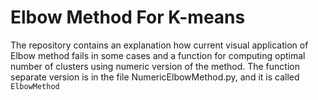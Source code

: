 # Elbow Method For K-means
The repository contains an explanation how current visual application of Elbow method fails in some cases and a function for computing optimal number of clusters using numeric version of the method. The function separate version is in the file NumericElbowMethod.py, and it is called `ElbowMethod`
